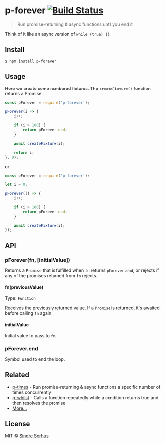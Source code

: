 # p-forever [![Build Status](https://travis-ci.org/sindresorhus/p-forever.svg?branch=master)](https://travis-ci.org/sindresorhus/p-forever)

> Run promise-returning & async functions until you end it

Think of it like an async version of `while (true) {}`.


## Install

```
$ npm install p-forever
```


## Usage

Here we create some numbered fixtures. The `createFixture()` function returns a Promise.

```js
const pForever = require('p-forever');

pForever(i => {
	i++;

	if (i > 100) {
		return pForever.end;
	}

	await createFixture(i);

	return i;
}, 0);
```

or

```js
const pForever = require('p-forever');

let i = 0;

pForever(() => {
	i++;

	if (i > 100) {
		return pForever.end;
	}

	await createFixture(i);
});
```


## API

### pForever(fn, [initialValue])

Returns a `Promise` that is fulfilled when `fn` returns `pForever.end`, or rejects if any of the promises returned from `fn` rejects.

#### fn(previousValue)

Type: `Function`

Receives the previously returned value. If a `Promise` is returned, it's awaited before calling `fn` again.

#### initialValue

Initial value to pass to `fn`.

### pForever.end

Symbol used to end the loop.


## Related

- [p-times](https://github.com/sindresorhus/p-times) - Run promise-returning & async functions a specific number of times concurrently
- [p-whilst](https://github.com/sindresorhus/p-whilst) - Calls a function repeatedly while a condition returns true and then resolves the promise
- [More…](https://github.com/sindresorhus/promise-fun)


## License

MIT © [Sindre Sorhus](https://sindresorhus.com)
